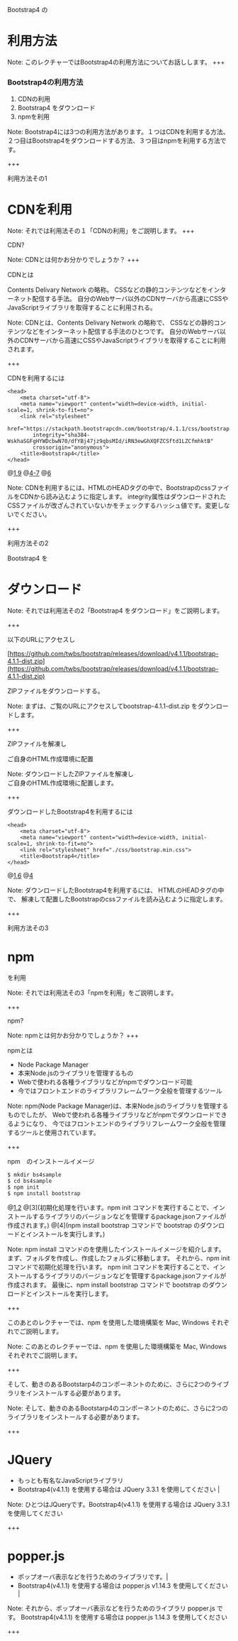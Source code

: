 Bootstrap4 の

# 利用方法

Note:
このレクチャーではBootstrap4の利用方法についてお話しします。
+++

### Bootstrap4の利用方法

1. CDNの利用
1. Bootstrap4 をダウンロード
1. npmを利用

Note:
Bootstrap4には3つの利用方法があります。１つはCDNを利用する方法、２つ目はBootstrap4をダウンロードする方法、３つ目はnpmを利用する方法です。

+++

利用方法その1

# CDNを利用

Note:
それでは利用法その１「CDNの利用」をご説明します。
+++

CDN?

Note:
CDNとは何かお分かりでしょうか？
+++

CDNとは

Contents Delivary Network の略称。
CSSなどの静的コンテンツなどをインターネット配信する手法。
自分のWebサーバ以外のCDNサーバから高速にCSSやJavaScriptライブラリを取得することに利用される。

Note:
CDNとは、Contents Delivary Network の略称で、
CSSなどの静的コンテンツなどをインターネット配信する手法のひとつです。
自分のWebサーバ以外のCDNサーバから高速にCSSやJavaScriptライブラリを取得することに利用されます。

+++

CDNを利用するには

```
<head>
    <meta charset="utf-8">
    <meta name="viewport" content="width=device-width, initial-scale=1, shrink-to-fit=no">
    <link rel="stylesheet"
        href="https://stackpath.bootstrapcdn.com/bootstrap/4.1.1/css/bootstrap.min.css" 
        integrity="sha384-WskhaSGFgHYWDcbwN70/dfYBj47jz9qbsMId/iRN3ewGhXQFZCSftd1LZCfmhktB"
        crossorigin="anonymous">
    <title>Bootstrap4</title>
</head>
```
@[1,9](HTMLのHEADタグの中で)
@[4-7](BootstrapのcssファイルをCDNから読み込むように指定します。)
@[6](integrity属性はダウンロードされたCSSファイルが改ざんされていないかをチェックするハッシュ値です。変更しないでください。)

Note:
CDNを利用するには、HTMLのHEADタグの中で、BootstrapのcssファイルをCDNから読み込むように指定します。
integrity属性はダウンロードされたCSSファイルが改ざんされていないかをチェックするハッシュ値です。変更しないでください。

+++

利用方法その2

Bootstrap4 を
# ダウンロード

Note:
それでは利用法その2「Bootstrap4 をダウンロード」をご説明します。

+++

以下のURLにアクセスし

[https://github.com/twbs/bootstrap/releases/download/v4.1.1/bootstrap-4.1.1-dist.zip](https://github.com/twbs/bootstrap/releases/download/v4.1.1/bootstrap-4.1.1-dist.zip)

ZIPファイルをダウンロードする。

Note:
まずは、ご覧のURLにアクセスしてbootstrap-4.1.1-dist.zip をダウンロードします。

+++

ZIPファイルを解凍し

ご自身のHTML作成環境に配置

Note:
ダウンロードしたZIPファイルを解凍し<br>
ご自身のHTML作成環境に配置します。

+++

ダウンロードしたBootstrap4を利用するには

```
<head>
    <meta charset="utf-8">
    <meta name="viewport" content="width=device-width, initial-scale=1, shrink-to-fit=no">
    <link rel="stylesheet" href="./css/bootstrap.min.css">
    <title>Bootstrap4</title>
</head>
```
@[1,6](HTMLのHEADタグの中で)
@[4](解凍して配置したBootstrapのcssファイルを読み込むように指定します。)


Note:
ダウンロードしたBootstrap4を利用するには、
HTMLのHEADタグの中で、
解凍して配置したBootstrapのcssファイルを読み込むように指定します。

+++

利用方法その3

# npm

を利用

Note:
それでは利用法その3「npmを利用」をご説明します。

+++

npm?

Note:
npmとは何かお分かりでしょうか？
+++

npmとは

* Node Package Manager
* 本来Node.jsのライブラリを管理するもの
* Webで使われる各種ライブラリなどがnpmでダウンロード可能
* 今ではフロントエンドのライブラリフレームワーク全般を管理するツール

Note:
npm(Node Package Manager)は、本来Node.jsのライブラリを管理するものでしたが、
Webで使われる各種ライブラリなどがnpmでダウンロードできるようになり、
今ではフロントエンドのライブラリフレームワーク全般を管理するツールと使用されています。

+++

npm　のインストールイメージ

```shell
$ mkdir bs4sample
$ cd bs4sample
$ npm init
$ npm install bootstrap
```
@[1,2](フォルダを作成し、作成したフォルダに移動します。)
@[3](初期化処理を行います。npm init コマンドを実行することで、インストールするライブラリのバージョンなどを管理するpackage.jsonファイルが作成されます。)
@[4](npm install bootstrap コマンドで bootstrap のダウンロードとインストールを実行します。)

Note:
npm install コマンドのを使用したインストールイメージを紹介します。
まず、フォルダを作成し、作成したフォルダに移動します。
それから、npm init　コマンドで初期化処理を行います。
npm init コマンドを実行することで、インストールするライブラリのバージョンなどを管理するpackage.jsonファイルが作成されます。
最後に、npm install bootstrap コマンドで bootstrap のダウンロードとインストールを実行します。

+++

このあとのレクチャーでは、npm を使用した環境構築を Mac, Windows それぞれでご説明します。

Note:
このあとのレクチャーでは、npm を使用した環境構築を Mac, Windows それぞれでご説明します。

+++

そして、動きのあるBootstarp4のコンポーネントのために、さらに2つのライブラリをインストールする必要があります。

Note:
そして、動きのあるBootstarp4のコンポーネントのために、さらに2つのライブラリをインストールする必要があります。

+++

# JQuery

* もっとも有名なJavaScriptライブラリ
* Bootstrap4(v4.1.1) を使用する場合は JQuery 3.3.1 を使用してください |

Note:
ひとつはJQueryです。Bootstrap4(v4.1.1) を使用する場合は JQuery 3.3.1 を使用してください

+++

# popper.js

* ポップオーバ表示などを行うためのライブラリです。|
* Bootstrap4(v4.1.1) を使用する場合は popper.js v1.14.3 を使用してください |

Note:
それから、ポップオーバ表示などを行うためのライブラリ popper.js です。
Bootstrap4(v4.1.1) を使用する場合は popper.js 1.14.3 を使用してください

+++
